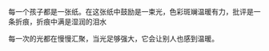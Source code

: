 每一个孩子都是一张纸。在这张纸中鼓励是一束光，色彩斑斓温暖有力，批评是一条折痕，折痕中满是湿润的泪水

每一次的光都在慢慢汇聚，当光足够强大，它会让别人也感到温暖。																				